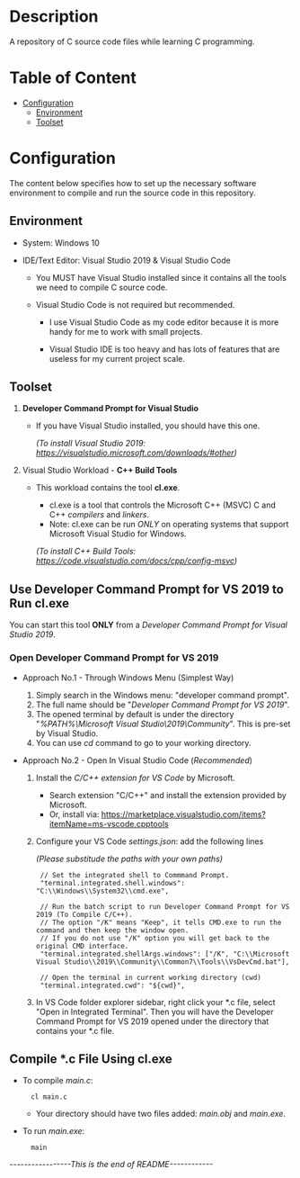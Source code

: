 # Description

A repository of C source code files while learning C programming.

# Table of Content

- [Configuration](#Configuration)
    - [Environment](#Environment)
    - [Toolset](#Toolset)

# Configuration

The content below specifies how to set up the necessary software environment to compile and run the source code in this repository.

## Environment

- System: Windows 10

- IDE/Text Editor: Visual Studio 2019 & Visual Studio Code

    - You MUST have Visual Studio installed since it contains all the tools we need to compile C source code.
    - Visual Studio Code is not required but recommended.
    
        - I use Visual Studio Code as my code editor because it is more handy for me to work with small projects. 
        
        - Visual Studio IDE is too heavy and has lots of features that are useless for my current project scale.

## Toolset

1. **Developer Command Prompt for Visual Studio**
    - If you have Visual Studio installed, you should have this one.

        *(To install Visual Studio 2019: https://visualstudio.microsoft.com/downloads/#other)*

2. Visual Studio Workload - **C++ Build Tools**
    - This workload contains the tool **cl.exe**.
        - cl.exe is a tool that controls the Microsoft C++ (MSVC) C and C++ *compilers* and *linkers*.
        - Note: cl.exe can be run *ONLY* on operating systems that support Microsoft Visual Studio for Windows. 

        *(To install C++ Build Tools: https://code.visualstudio.com/docs/cpp/config-msvc)*

## Use Developer Command Prompt for VS 2019 to Run cl.exe

You can start this tool **ONLY** from a *Developer Command Prompt for Visual Studio 2019*.

### Open Developer Command Prompt for VS 2019

- Approach No.1 - Through Windows Menu (Simplest Way)

    1. Simply search in the Windows menu: "developer command prompt".
    2. The full name should be "*Developer Command Prompt for VS 2019*".
    3. The opened terminal by default is under the directory "*%PATH%\Microsoft Visual Studio\2019\Community*". This is pre-set by Visual Studio.
    4. You can use *cd* command to go to your working directory.

- Approach No.2 - Open In Visual Studio Code (*Recommended*)

    1. Install the *C/C++ extension for VS Code* by Microsoft.
        - Search extension "C/C++" and install the extension provided by Microsoft.
        - Or, install via: https://marketplace.visualstudio.com/items?itemName=ms-vscode.cpptools
    2. Configure your VS Code *settings.json*: add the following lines
        
        *(Please substitude the paths with your own paths)*
        
            // Set the integrated shell to Commmand Prompt.
            "terminal.integrated.shell.windows": "C:\\Windows\\System32\\cmd.exe",

            // Run the batch script to run Developer Command Prompt for VS 2019 (To Compile C/C++).
            // The option "/K" means "Keep", it tells CMD.exe to run the command and then keep the window open.
            // If you do not use "/K" option you will get back to the original CMD interface.
            "terminal.integrated.shellArgs.windows": ["/K", "C:\\Microsoft Visual Studio\\2019\\Community\\Common7\\Tools\\VsDevCmd.bat"],

            // Open the terminal in current working directory (cwd)
            "terminal.integrated.cwd": "${cwd}",

    3. In VS Code folder explorer sidebar, right click your *.c file, select "Open in Integrated Terminal". Then you will have the Developer Command Prompt for VS 2019 opened under the directory that contains your *.c file.

## Compile *.c File Using cl.exe

- To compile *main.c*:

        cl main.c

    - Your directory should have two files added: *main.obj* and *main.exe*.

- To run *main.exe*:

        main


*-----------------This is the end of README------------*





